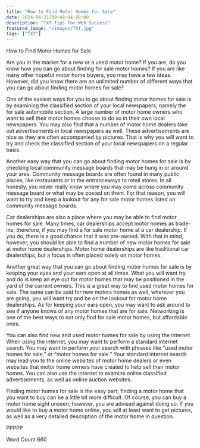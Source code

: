 ```yaml
---
title: "How to Find Motor Homes for Sale"
date: 2024-04-21T09:49:04-08:00
description: "TXT Tips for Web Success"
featured_image: "/images/TXT.jpg"
tags: ["TXT"]
---
```


How to Find Motor Homes for Sale

Are you in the market for a new or a used motor home?  If you are, do you know how you can go about finding for sale motor homes?  If you are like many other hopeful motor home buyers, you may have a few ideas.  However, did you know there are an unlimited number of different ways that you can go about finding motor homes for sale?

One of the easiest ways for you to go about finding motor homes for sale is by examining the classified section of your local newspapers, namely the for sale automobile section.  A large number of motor home owners who want to sell their motor homes choose to do so in their own local newspapers.  You may also find that a number of motor home dealers take out advertisements in local newspapers as well. These advertisements are nice as they are often accompanied by pictures.  That is why you will want to try and check the classified section of your local newspapers on a regular basis.

Another easy way that you can go about finding motor homes for sale is by checking local community message boards that may be hung in or around your area.  Community message boards are often found in many public places, like restaurants or in the entranceways to retail stores.  In all honesty, you never really know where you may come across community message board or what may be posted on them. For that reason, you will want to try and keep a lookout for any for sale motor homes listed on community message boards.

Car dealerships are also a place where you may be able to find motor homes for sale.  Many times, car dealerships accept motor homes as trade-ins; therefore, if you may find a for sale motor home at a car dealership.  If you do, there is a good chance that it was pre-owned.  With that in mind, however, you should be able to find a number of new motor homes for sale at motor home dealerships. Motor home dealerships are like traditional car dealerships, but a focus is often placed solely on motor homes.

Another great way that you can go about finding motor homes for sale is by keeping your eyes and your ears open at all times. What you will want try and do is keep an eye out for motor homes that may be positioned in the yard of the current owners.  This is a great way to find used motor homes for sale. The same can be said for new motors homes as well, wherever you are going, you will want try and be on the lookout for motor home dealerships. As for keeping your ears open, you may want to ask around to see if anyone knows of any motor homes that are for sale. Networking is one of the best ways to not only find for sale motor homes, but affordable ones.

You can also find new and used motor homes for sale by using the internet.  When using the internet, you may want to perform a standard internet search. You may want to perform your search with phrases like “used motor homes for sale,” or “motor homes for sale.”  Your standard internet search may lead you to the online websites of motor home dealers or even websites that motor home owners have created to help sell their motor homes. You can also use the internet to examine online classified advertisements, as well as online auction websites.

Finding motor homes for sale is the easy part; finding a motor home that you want to buy can be a little bit more difficult.  Of course, you can buy a motor home sight unseen; however, you are advised against doing so.  If you would like to buy a motor home online, you will at least want to get pictures, as well as a very detailed description of the motor home in question.

PPPPP

Word Count 660

